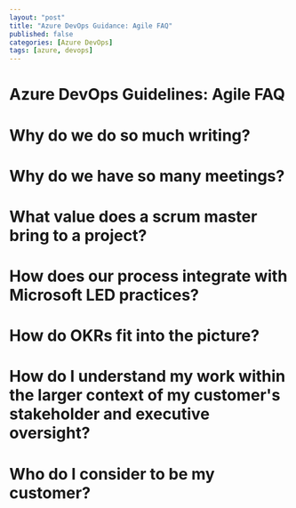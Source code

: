 ```yaml
---
layout: "post"
title: "Azure DevOps Guidance: Agile FAQ"
published: false
categories: [Azure DevOps]
tags: [azure, devops]
---
```


# Azure DevOps Guidelines: Agile FAQ

# Why do we do so much writing?

# Why do we have so many meetings?

# What value does a scrum master bring to a project?

# How does our process integrate with Microsoft LED practices?

# How do OKRs fit into the picture?

# How do I understand my work within the larger context of my customer's stakeholder and executive oversight?

# Who do I consider to be my customer?

